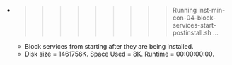 * >>>>>>>>> Running inst-min-con-04-block-services-start-postinstall.sh ...
  * Block services from starting after they are being installed.
  * Disk size = 1461756K. Space Used = 8K. Runtime = 00:00:00:00.
